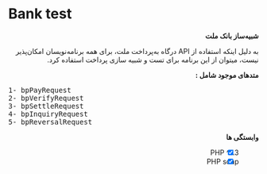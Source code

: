 # Bank test

<div style="text-align:right;" dir="rtl">

<strong>شبیه‌ساز بانک ملت</strong>

<p>
به دلیل اینکه استفاده از API  درگاه به‌پرداخت ملت، برای همه برنامه‌نویسان امکان‌پذیر نیست، میتوان از این برنامه برای تست و شبیه سازی پرداخت استفاده کرد.
</p>

<strong>متد‌های موجود شامل :</strong>

<p>
<pre style="text-align:left;" dir="ltr">
1- bpPayRequest
2- bpVerifyRequest
3- bpSettleRequest
4- bpInquiryRequest
5- bpReversalRequest
</pre>
</p>

<strong>وابستگی ها</strong>

<p style="text-align:left;"  dir="ltr">
    
- [x] PHP ^7.3
- [x] PHP soap
    
</p>

 </div>
